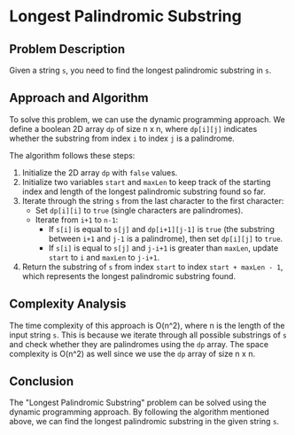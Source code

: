 # Longest Palindromic Substring

## Problem Description

Given a string `s`, you need to find the longest palindromic substring in `s`.

## Approach and Algorithm

To solve this problem, we can use the dynamic programming approach. We define a boolean 2D array `dp` of size n x n, where `dp[i][j]` indicates whether the substring from index `i` to index `j` is a palindrome.

The algorithm follows these steps:

1. Initialize the 2D array `dp` with `false` values.
2. Initialize two variables `start` and `maxLen` to keep track of the starting index and length of the longest palindromic substring found so far.
3. Iterate through the string `s` from the last character to the first character:
   - Set `dp[i][i]` to `true` (single characters are palindromes).
   - Iterate from `i+1` to `n-1`:
     - If `s[i]` is equal to `s[j]` and `dp[i+1][j-1]` is `true` (the substring between `i+1` and `j-1` is a palindrome), then set `dp[i][j]` to `true`.
     - If `s[i]` is equal to `s[j]` and `j-i+1` is greater than `maxLen`, update `start` to `i` and `maxLen` to `j-i+1`.
4. Return the substring of `s` from index `start` to index `start + maxLen - 1`, which represents the longest palindromic substring found.

## Complexity Analysis

The time complexity of this approach is O(n^2), where n is the length of the input string `s`. This is because we iterate through all possible substrings of `s` and check whether they are palindromes using the `dp` array.
The space complexity is O(n^2) as well since we use the `dp` array of size n x n.

## Conclusion

The "Longest Palindromic Substring" problem can be solved using the dynamic programming approach. By following the algorithm mentioned above, we can find the longest palindromic substring in the given string `s`.
